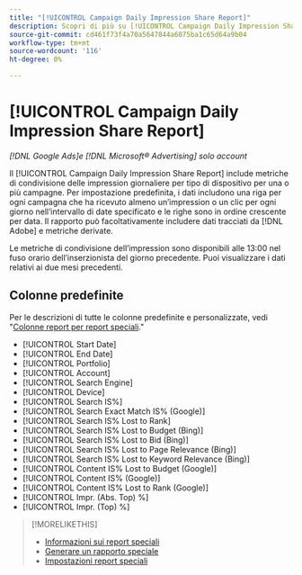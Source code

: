 ```yaml
---
title: "[!UICONTROL Campaign Daily Impression Share Report]"
description: Scopri di più su [!UICONTROL Campaign Daily Impression Share Report].
source-git-commit: cd461f73f4a70a5647844a6075ba1c65d64a9b04
workflow-type: tm+mt
source-wordcount: '116'
ht-degree: 0%

---
```


# [!UICONTROL Campaign Daily Impression Share Report]

*[!DNL Google Ads]e [!DNL Microsoft® Advertising] solo account*

Il [!UICONTROL Campaign Daily Impression Share Report] include metriche di condivisione delle impression giornaliere per tipo di dispositivo per una o più campagne. Per impostazione predefinita, i dati includono una riga per ogni campagna che ha ricevuto almeno un’impression o un clic per ogni giorno nell’intervallo di date specificato e le righe sono in ordine crescente per data. Il rapporto può facoltativamente includere dati tracciati da [!DNL Adobe] e metriche derivate.

Le metriche di condivisione dell’impression sono disponibili alle 13:00 nel fuso orario dell’inserzionista del giorno precedente. Puoi visualizzare i dati relativi ai due mesi precedenti.

## Colonne predefinite

Per le descrizioni di tutte le colonne predefinite e personalizzate, vedi &quot;[Colonne report per report speciali](specialty-report-columns.md).&quot;

* [!UICONTROL Start Date]
* [!UICONTROL End Date]
* [!UICONTROL Portfolio]
* [!UICONTROL Account]
* [!UICONTROL Search Engine]
* [!UICONTROL Device]
* [!UICONTROL Search IS%]
* [!UICONTROL Search Exact Match IS% (Google)]
* [!UICONTROL Search IS% Lost to Rank]
* [!UICONTROL Search IS% Lost to Budget (Bing)]
* [!UICONTROL Search IS% Lost to Bid (Bing)]
* [!UICONTROL Search IS% Lost to Page Relevance (Bing)]
* [!UICONTROL Search IS% Lost to Keyword Relevance (Bing)]
* [!UICONTROL Content IS% Lost to Budget (Google)]
* [!UICONTROL Content IS% (Google)]
* [!UICONTROL Content IS% Lost to Rank (Google)]
* [!UICONTROL Impr. (Abs. Top) %]
* [!UICONTROL Impr. (Top) %]

>[!MORELIKETHIS]
>
>* [Informazioni sui report speciali](specialty-report-about.md)
>* [Generare un rapporto speciale](specialty-report-generate.md)
>* [Impostazioni report speciali](specialty-report-settings.md)

